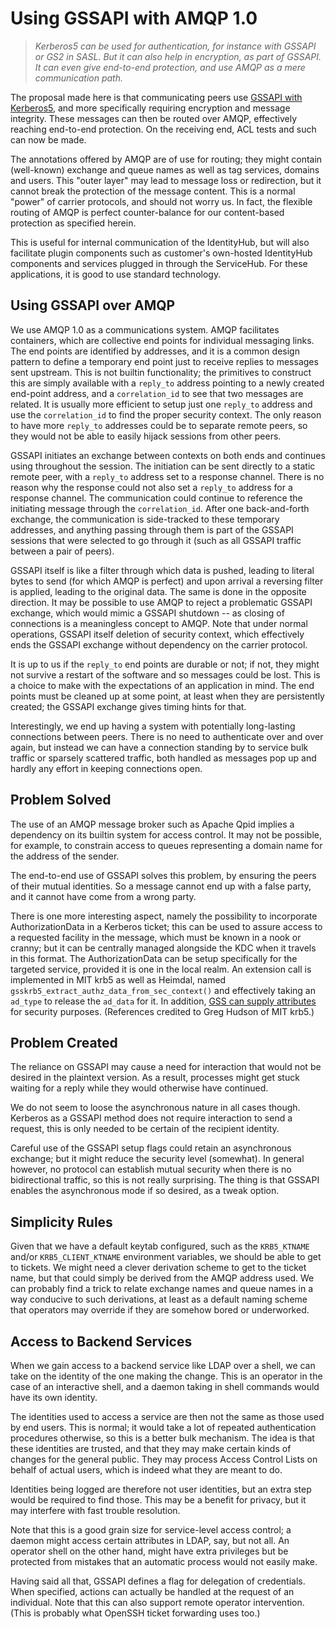 # Using GSSAPI with AMQP 1.0

> *Kerberos5 can be used for authentication, for instance with
> GSSAPI or GS2 in SASL.  But it can also help in encryption,
> as part of GSSAPI.  It can even give end-to-end protection,
> and use AMQP as a mere communication path.*

The proposal made here is that communicating peers use
[GSSAPI with Kerberos5](https://github.com/pythongssapi/python-gssapi/blob/master/docs/source/basic-tutorial.md),
and more specifically requiring encryption and
message integrity.  These messages can then be routed over
AMQP, effectively reaching end-to-end protection.  On the receiving
end, ACL tests and such can now be made.

The annotations offered by AMQP are of use for routing; they
might contain (well-known) exchange and queue names as well
as tag services, domains and users.  This "outer layer" may
lead to message loss or redirection, but it cannot break the
protection of the message content.  This is a normal "power"
of carrier protocols, and should not worry us.  In fact, the
flexible routing of AMQP is perfect counter-balance for our
content-based protection as specified herein.

This is useful for internal communication of the IdentityHub,
but will also facilitate plugin components such as customer's
own-hosted IdentityHub components and services plugged in
through the ServiceHub.  For these applications, it is good to
use standard technology.


## Using GSSAPI over AMQP

We use AMQP 1.0 as a communications system.  AMQP facilitates
containers, which are collective end points for individual
messaging links.  The end points are identified by addresses,
and it is a common design pattern to define a temporary end
point just to receive replies to messages sent upstream.  This
is not builtin functionality; the primitives to construct this
are simply available with a `reply_to` address pointing to a
newly created end-point address, and a `correlation_id` to see
that two messages are related.  It is usually more efficient
to setup just one `reply_to` address and use the `correlation_id`
to find the proper security context.  The only reason to have
more `reply_to` addresses could be to separate remote peers,
so they would not be able to easily hijack sessions from other
peers.

GSSAPI initiates an exchange between contexts on both ends and
continues using throughout the session.  The initiation can be
sent directly to a static remote peer, with a `reply_to` address
set to a response channel.  There is no reason why the response
could not also set a `reply_to` address for a response channel.
The communication could continue to reference the initiating
message through the `correlation_id`.  After one back-and-forth
exchange, the communication is side-tracked to these temporary
addresses, and anything passing through them is part of the
GSSAPI sessions that were selected to go through it (such as
all GSSAPI traffic between a pair of peers).

GSSAPI itself is like a filter through which data is pushed,
leading to literal bytes to send (for which AMQP is perfect)
and upon arrival a reversing filter is applied, leading to the
original data.  The same is done in the opposite direction.
It may be possible to use AMQP to reject a problematic GSSAPI
exchange, which would mimic a GSSAPI shutdown -- as closing
of connections is a meaningless concept to AMQP.  Note that
under normal operations, GSSAPI itself deletion of security
context, which effectively ends the GSSAPI exchange without
dependency on the carrier protocol.

It is up to us if the `reply_to` end points are durable or not;
if not, they might not survive a restart of the software and
so messages could be lost.  This is a choice to make with the
expectations of an application in mind.  The end points must be
cleaned up at some point, at least when they are persistently
created; the GSSAPI exchange gives timing hints for that.

Interestingly, we end up having a system with potentially
long-lasting connections between peers.  There is no need
to authenticate over and over again, but instead we can
have a connection standing by to service bulk traffic or
sparsely scattered traffic, both handled as messages pop
up and hardly any effort in keeping connections open.


## Problem Solved

The use of an AMQP message broker such as Apache Qpid
implies a dependency on its builtin system for access
control.  It may not be possible, for example, to constrain
access to queues representing a domain name for the
address of the sender.

The end-to-end use of GSSAPI solves this problem, by
ensuring the peers of their mutual identities.  So a
message cannot end up with a false party, and it cannot
have come from a wrong party.

There is one more interesting aspect, namely the
possibility to incorporate AuthorizationData in a
Kerberos ticket; this can be used to assure access
to a requested facility in the message, which must
be known in a nook or cranny; but it can be centrally
managed alongside the KDC when it travels in this
format.  The AuthorizationData can be setup
specifically for the targeted service, provided it is
one in the local realm.  An extension call is implemented
in MIT krb5 as well as Heimdal, named
`gsskrb5_extract_authz_data_from_sec_context()`
and effectively taking an `ad_type` to release the
`ad_data` for it.  In addition,
[GSS can supply attributes](https://tools.ietf.org/html/rfc6680)
for security purposes.  (References credited to
Greg Hudson of MIT krb5.)


## Problem Created

The reliance on GSSAPI may cause a need for interaction
that would not be desired in the plaintext version.
As a result, processes might get stuck waiting for a
reply while they would otherwise have continued.

We do not seem to loose the asynchronous nature in
all cases though.  Kerberos as a GSSAPI method does
not require interaction to send a request, this is
only needed to be certain of the recipient identity.

Careful use of the GSSAPI setup flags could retain
an asynchronous exchange; but it might reduce the
security level (somewhat).  In general however, no
protocol can establish mutual security when there
is no bidirectional traffic, so this is not really
surprising.  The thing is that GSSAPI enables the
asynchronous mode if so desired, as a tweak option.


## Simplicity Rules

Given that we have a default keytab configured, such
as the `KRB5_KTNAME` and/or `KRB5_CLIENT_KTNAME`
environment variables, we should be able to get to
tickets.  We might need a clever derivation scheme
to get to the ticket name, but that could simply be
derived from the AMQP address used.  We can probably
find a trick to relate exchange names and queue names
in a way conducive to such derivations, at least as
a default naming scheme that operators may override
if they are somehow bored or underworked.


## Access to Backend Services

When we gain access to a backend service like LDAP over a
shell, we can take on the identity of the one making the
change.  This is an operator in the case of an interactive
shell, and a daemon taking in shell commands would have its
own identity.

The identities used to access a service are then not the
same as those used by end users.  This is normal; it would
take a lot of repeated authentication procedures otherwise,
so this is a better bulk mechanism.  The idea is that these
identities are trusted, and that they may make certain kinds
of changes for the general public.  They may process Access
Control Lists on behalf of actual users, which is indeed
what they are meant to do.

Identities being logged are therefore not user identities,
but an extra step would be required to find those.  This
may be a benefit for privacy, but it may interfere with fast
trouble resolution.

Note that this is a good grain size for service-level
access control; a daemon might access certain attributes in
LDAP, say, but not all.  An operator shell on the other
hand, might have extra privileges but be protected from
mistakes that an automatic process would not easily make.

Having said all that, GSSAPI defines a flag for delegation
of credentials.  When specified, actions can actually be
handled at the request of an individual.  Note that this
can also support remote operator intervention.  (This is
probably what OpenSSH ticket forwarding uses too.)

